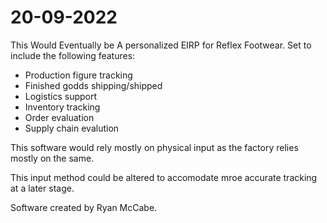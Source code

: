 # 20-09-2022
This Would Eventually be A personalized EIRP for Reflex Footwear.
Set to include the following features:
- Production figure tracking
- Finished godds shipping/shipped
- Logistics support
- Inventory tracking
- Order evaluation
- Supply chain evalution

This software would rely mostly on physical input as the factory relies mostly on the same.

This input method could be altered to accomodate mroe accurate tracking at a later stage.

Software created by Ryan McCabe.
